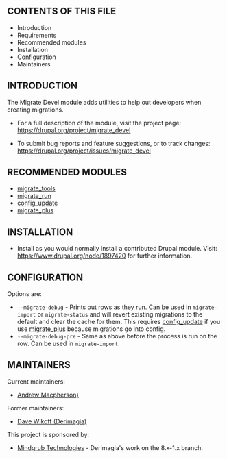 CONTENTS OF THIS FILE
---------------------

 * Introduction
 * Requirements
 * Recommended modules
 * Installation
 * Configuration
 * Maintainers


INTRODUCTION
------------

The Migrate Devel module adds utilities to help out developers when creating
migrations.

 * For a full description of the module, visit the project page:
   https://drupal.org/project/migrate_devel

 * To submit bug reports and feature suggestions, or to track changes:
   https://drupal.org/project/issues/migrate_devel


RECOMMENDED MODULES
-------------------

 * [migrate_tools](https://www.drupal.org/project/migrate_tools)
 * [migrate_run](https://www.drupal.org/project/migrate_run)
 * [config_update](https://www.drupal.org/project/config_update)
 * [migrate_plus](https://www.drupal.org/project/migrate_plus)


INSTALLATION
------------

 * Install as you would normally install a contributed Drupal module. Visit:
   https://www.drupal.org/node/1897420 for further information.


CONFIGURATION
-------------

Options are:

* `--migrate-debug` - Prints out rows as they run.
  Can be used in `migrate-import` or `migrate-status` and will revert
  existing migrations to the default and clear the cache for them.
  This requires [config_update](https://www.drupal.org/project/config_update)
  if you use [migrate_plus](https://www.drupal.org/project/migrate_plus)
  because migrations go into config.
* `--migrate-debug-pre` - Same as above before the process is run on the row.
  Can be used in `migrate-import`.


MAINTAINERS
-----------

Current maintainers:
 * [Andrew Macpherson)](https://www.drupal.org/u/andrewmacpherson)

Former maintainers:
 * [Dave Wikoff (Derimagia)](https://www.drupal.org/u/derimagia)

This project is sponsored by:
 * [Mindgrub Technologies](https://www.drupal.org/mindgrub-technologies) - Derimagia's work on the 8.x-1.x branch.
